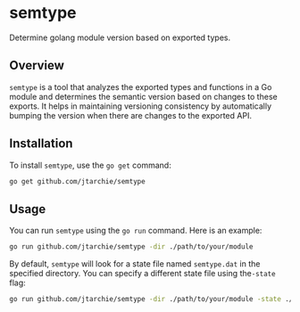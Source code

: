 # semtype

Determine golang module version based on exported types.

## Overview

`semtype` is a tool that analyzes the exported types and functions in a Go
module and determines the semantic version based on changes to these exports. It
helps in maintaining versioning consistency by automatically bumping the version
when there are changes to the exported API.

## Installation

To install `semtype`, use the `go get` command:

```sh
go get github.com/jtarchie/semtype
```

## Usage

You can run `semtype` using the `go run` command. Here is an example:

```sh
go run github.com/jtarchie/semtype -dir ./path/to/your/module
```

By default, `semtype` will look for a state file named `semtype.dat` in the
specified directory. You can specify a different state file using the`-state`
flag:

```sh
go run github.com/jtarchie/semtype -dir ./path/to/your/module -state ./path/to/state/file.dat
```
